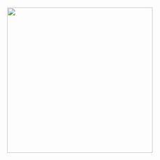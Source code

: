 <br>
<br>
<br>
<br>
<br>
<br>
<br>
<br>
<br>
<p align="center">
  <a href="https://github.com/garmir">
    <img src="https://github.com/garmir/garmir/blob/main/globe.gif" width="333" height="333">
  </a>
</p>
<br>
<br>
<br>
<br>
<br>
<br>
<br>
<br>
<br>
